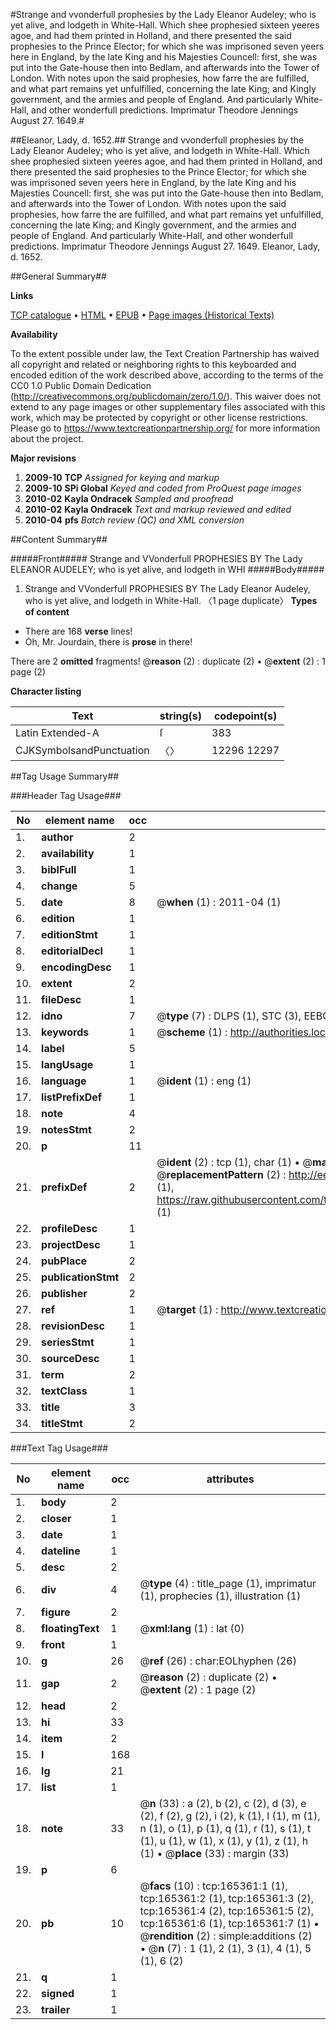 #Strange and vvonderfull prophesies by the Lady Eleanor Audeley; who is yet alive, and lodgeth in White-Hall. Which shee prophesied sixteen yeeres agoe, and had them printed in Holland, and there presented the said prophesies to the Prince Elector; for which she was imprisoned seven yeers here in England, by the late King and his Majesties Councell: first, she was put into the Gate-house then into Bedlam, and afterwards into the Tower of London. With notes upon the said prophesies, how farre the are fulfilled, and what part remains yet unfulfilled, concerning the late King; and Kingly government, and the armies and people of England. And particularly White-Hall, and other wonderfull predictions. Imprimatur Theodore Jennings August 27. 1649.#

##Eleanor, Lady, d. 1652.##
Strange and vvonderfull prophesies by the Lady Eleanor Audeley; who is yet alive, and lodgeth in White-Hall. Which shee prophesied sixteen yeeres agoe, and had them printed in Holland, and there presented the said prophesies to the Prince Elector; for which she was imprisoned seven yeers here in England, by the late King and his Majesties Councell: first, she was put into the Gate-house then into Bedlam, and afterwards into the Tower of London. With notes upon the said prophesies, how farre the are fulfilled, and what part remains yet unfulfilled, concerning the late King; and Kingly government, and the armies and people of England. And particularly White-Hall, and other wonderfull predictions. Imprimatur Theodore Jennings August 27. 1649.
Eleanor, Lady, d. 1652.

##General Summary##

**Links**

[TCP catalogue](http://www.ota.ox.ac.uk/tcp/)  • 
[HTML](http://tei.it.ox.ac.uk/tcp/Texts-HTML/free/A81/A81678.html)  • 
[EPUB](http://tei.it.ox.ac.uk/tcp/Texts-EPUB/free/A81/A81678.epub) • 
[Page images (Historical Texts)](https://historicaltexts.jisc.ac.uk/eebo-99865307e)

**Availability**

To the extent possible under law, the Text Creation Partnership has waived all copyright and related or neighboring rights to this keyboarded and encoded edition of the work described above, according to the terms of the CC0 1.0 Public Domain Dedication (http://creativecommons.org/publicdomain/zero/1.0/). This waiver does not extend to any page images or other supplementary files associated with this work, which may be protected by copyright or other license restrictions. Please go to https://www.textcreationpartnership.org/ for more information about the project.

**Major revisions**

1. __2009-10__ __TCP__ *Assigned for keying and markup*
1. __2009-10__ __SPi Global__ *Keyed and coded from ProQuest page images*
1. __2010-02__ __Kayla Ondracek__ *Sampled and proofread*
1. __2010-02__ __Kayla Ondracek__ *Text and markup reviewed and edited*
1. __2010-04__ __pfs__ *Batch review (QC) and XML conversion*

##Content Summary##

#####Front#####
Strange and VVonderfull PROPHESIES BY The Lady ELEANOR AUDELEY; who is yet alive, and lodgeth in WHI
#####Body#####

1. Strange and VVonderfull PROPHESIES BY The Lady Eleanor Audeley, who is yet alive, and lodgeth in White-Hall.
〈1 page duplicate〉
**Types of content**

  * There are 168 **verse** lines!
  * Oh, Mr. Jourdain, there is **prose** in there!

There are 2 **omitted** fragments! 
 @__reason__ (2) : duplicate (2)  •  @__extent__ (2) : 1 page (2)

**Character listing**


|Text|string(s)|codepoint(s)|
|---|---|---|
|Latin Extended-A|ſ|383|
|CJKSymbolsandPunctuation|〈〉|12296 12297|

##Tag Usage Summary##

###Header Tag Usage###

|No|element name|occ|attributes|
|---|---|---|---|
|1.|__author__|2||
|2.|__availability__|1||
|3.|__biblFull__|1||
|4.|__change__|5||
|5.|__date__|8| @__when__ (1) : 2011-04 (1)|
|6.|__edition__|1||
|7.|__editionStmt__|1||
|8.|__editorialDecl__|1||
|9.|__encodingDesc__|1||
|10.|__extent__|2||
|11.|__fileDesc__|1||
|12.|__idno__|7| @__type__ (7) : DLPS (1), STC (3), EEBO-CITATION (1), PROQUEST (1), VID (1)|
|13.|__keywords__|1| @__scheme__ (1) : http://authorities.loc.gov/ (1)|
|14.|__label__|5||
|15.|__langUsage__|1||
|16.|__language__|1| @__ident__ (1) : eng (1)|
|17.|__listPrefixDef__|1||
|18.|__note__|4||
|19.|__notesStmt__|2||
|20.|__p__|11||
|21.|__prefixDef__|2| @__ident__ (2) : tcp (1), char (1)  •  @__matchPattern__ (2) : ([0-9\-]+):([0-9IVX]+) (1), (.+) (1)  •  @__replacementPattern__ (2) : http://eebo.chadwyck.com/downloadtiff?vid=$1&page=$2 (1), https://raw.githubusercontent.com/textcreationpartnership/Texts/master/tcpchars.xml#$1 (1)|
|22.|__profileDesc__|1||
|23.|__projectDesc__|1||
|24.|__pubPlace__|2||
|25.|__publicationStmt__|2||
|26.|__publisher__|2||
|27.|__ref__|1| @__target__ (1) : http://www.textcreationpartnership.org/docs/. (1)|
|28.|__revisionDesc__|1||
|29.|__seriesStmt__|1||
|30.|__sourceDesc__|1||
|31.|__term__|2||
|32.|__textClass__|1||
|33.|__title__|3||
|34.|__titleStmt__|2||


###Text Tag Usage###

|No|element name|occ|attributes|
|---|---|---|---|
|1.|__body__|2||
|2.|__closer__|1||
|3.|__date__|1||
|4.|__dateline__|1||
|5.|__desc__|2||
|6.|__div__|4| @__type__ (4) : title_page (1), imprimatur (1), prophecies (1), illustration (1)|
|7.|__figure__|2||
|8.|__floatingText__|1| @__xml:lang__ (1) : lat (0)|
|9.|__front__|1||
|10.|__g__|26| @__ref__ (26) : char:EOLhyphen (26)|
|11.|__gap__|2| @__reason__ (2) : duplicate (2)  •  @__extent__ (2) : 1 page (2)|
|12.|__head__|2||
|13.|__hi__|33||
|14.|__item__|2||
|15.|__l__|168||
|16.|__lg__|21||
|17.|__list__|1||
|18.|__note__|33| @__n__ (33) : a (2), b (2), c (2), d (3), e (2), f (2), g (2), i (2), k (1), l (1), m (1), n (1), o (1), p (1), q (1), r (1), s (1), t (1), u (1), w (1), x (1), y (1), z (1), h (1)  •  @__place__ (33) : margin (33)|
|19.|__p__|6||
|20.|__pb__|10| @__facs__ (10) : tcp:165361:1 (1), tcp:165361:2 (1), tcp:165361:3 (2), tcp:165361:4 (2), tcp:165361:5 (2), tcp:165361:6 (1), tcp:165361:7 (1)  •  @__rendition__ (2) : simple:additions (2)  •  @__n__ (7) : 1 (1), 2 (1), 3 (1), 4 (1), 5 (1), 6 (2)|
|21.|__q__|1||
|22.|__signed__|1||
|23.|__trailer__|1||
